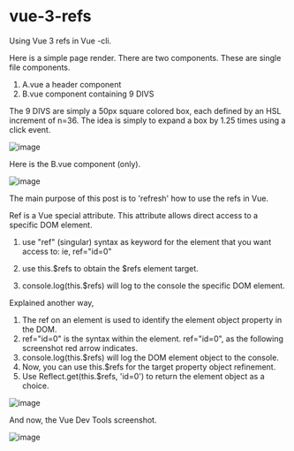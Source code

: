 # vue-3-refs
Using Vue 3 refs in Vue -cli.

Here is a simple page render.  There are two components. These are single file components.

1.  A.vue a header component
2.  B.vue component containing 9 DIVS

The 9 DIVS are simply a 50px square colored box, each defined by an HSL increment of n=36.
The idea is simply to expand a box by 1.25 times using a click event.

![image](https://user-images.githubusercontent.com/89032071/168347238-5461af05-816c-4e2b-8546-04b0628fbba3.png)

Here is the B.vue component (only).

![image](https://user-images.githubusercontent.com/89032071/168347641-ffa70698-32e5-4aa1-9bfe-b7b8897c4302.png)

The main purpose of this post is to 'refresh' how to use the refs in Vue. 

Ref is a Vue special attribute. This attribute allows direct access to a specific DOM element.

1.  use "ref" (singular) syntax as keyword for the element that you want access to: ie, ref="id=0"

2.  use this.$refs to obtain the $refs element target.

3.  console.log(this.$refs) will log to the console the specific DOM element.

Explained another way,

1.  The ref on an element is used to identify the element object property in the DOM.
2.  ref="id=0" is the syntax within the element. ref="id=0", as the following screenshot red arrow indicates.
3.  console.log(this.$refs) will log the DOM element object to the console.
4.  Now, you can use this.$refs for the target property object refinement.
5.  Use Reflect.get(this.$refs, 'id=0') to return the element object as a choice.
  
![image](https://user-images.githubusercontent.com/89032071/168395846-bf5beb91-c80e-4c66-ab78-97542bab3ab6.png)

And now, the Vue Dev Tools screenshot.
  
  ![image](https://user-images.githubusercontent.com/89032071/168374821-cfd424b7-7561-44fc-93b4-bd1acccae30f.png)

